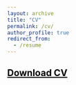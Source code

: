 ```yaml
---
layout: archive
title: "CV"
permalink: /cv/
author_profile: true
redirect_from:
  - /resume
---
```



## <a href = "https://john-weymark.github.io/files/J%20Weymark%20CV%20May%202022.pdf" target = "_blank" style = "color:black; text-decoration:underline"> Download CV </a>



